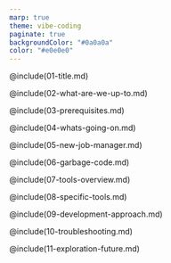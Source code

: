 ```yaml
---
marp: true
theme: vibe-coding
paginate: true
backgroundColor: "#0a0a0a"
color: "#e0e0e0"
---
```


@include(01-title.md)

@include(02-what-are-we-up-to.md)

@include(03-prerequisites.md)

@include(04-whats-going-on.md)

@include(05-new-job-manager.md)

@include(06-garbage-code.md)

@include(07-tools-overview.md)

@include(08-specific-tools.md)

@include(09-development-approach.md)

@include(10-troubleshooting.md)

@include(11-exploration-future.md)